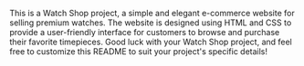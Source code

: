 This is a Watch Shop project, a simple and elegant e-commerce website for selling premium watches. The website is designed using HTML and CSS to provide a user-friendly interface for customers to browse and purchase their favorite timepieces. Good luck with your Watch Shop project, and feel free to customize this README to suit your project's specific details!
